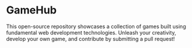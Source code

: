 # GameHub
This open-source repository showcases a collection of games built using fundamental web development technologies. Unleash your creativity, develop your own game, and contribute by submitting a pull request!
